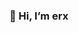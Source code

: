 ### 👋 Hi, I’m erx

<!---
0xerx/0xerx is a ✨ special ✨ repository because its `README.md` (this file) appears on your GitHub profile.
You can click the Preview link to take a look at your changes.
--->
